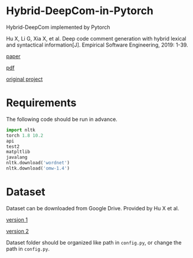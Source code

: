 # Hybrid-DeepCom-in-Pytorch
Hybrid-DeepCom implemented by Pytorch

Hu X, Li G, Xia X, et al. Deep code comment generation with hybrid lexical and syntactical information[J]. Empirical Software Engineering, 2019: 1-39.

[paper](https://link.springer.com/article/10.1007/s10664-019-09730-9)

[pdf](https://link.springer.com/content/pdf/10.1007/s10664-019-09730-9.pdf)

[original project](https://github.com/xing-hu/EMSE-DeepCom)

# Requirements

The following code should be run in advance.

```python
import nltk
torch 1.8 10.2 
api
test2
matpltlib
javalang
nltk.download('wordnet')
nltk.download('omw-1.4')
```

# Dataset

Dataset can be downloaded from Google Drive. Provided by Hu X et al.

[version 1](https://drive.google.com/drive/folders/1xVhYZjH216aEknDnuLGX0Lnv7KHfHHYp)

[version 2](https://drive.google.com/drive/folders/1Ou9fRsWEKFqH-BvbGOo6mh88XfxZXX7X)

Dataset folder should be organized like path in `config.py`, or change the path in `config.py`.